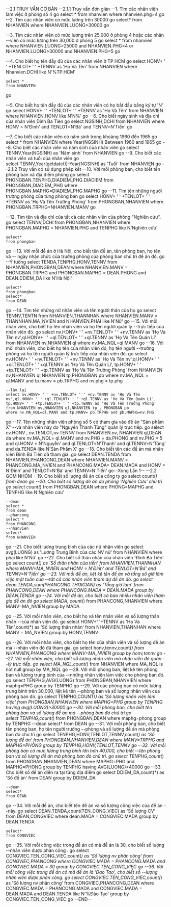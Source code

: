 --2.1 TRUY VẤN CƠ BẢN
--2.1.1 Truy vấn đơn giản
--1. Tìm các nhân viên làm việc ở phòng số 4
go
	select *
	from nhanvien
	where nhanvien.phg=4
go
--2. Tìm các nhân viên có mức lương trên 30000
go
	select*
	from NHANVIEN
	where NHANVIEN.LUONG>30000
go

--3. Tìm các nhân viên có mức lương trên 25,000 ở phòng 4 hoặc các nhân
--viên có mức lương trên 30,000 ở phòng 5
go
	select *
	from nhanvien
	where NHANVIEN.LUONG>25000 and NHANVIEN.PHG=4 or NHANVIEN.LUONG>30000 and NHANVIEN.PHG=5
go

--4. Cho biết họ tên đầy đủ của các nhân viên ở TP HCM
go
	select HONV+ ' ' +TENLOT+ ' ' +TENNV as 'Họ Và Tên'
	from NHANVIEN 
	where Nhanvien.DCHI like N'%TP.HCM'

	select *
	from NHANVIEN
go


--5. Cho biết họ tên đầy đủ của các nhân viên có họ bắt đầu bằng ký tự 'N'
go
	select HONV+ ' ' +TENLOT+ ' ' +TENNV as 'Họ Và Tên'
	from NHANVIEN
	where NHANVIEN.HONV like N'N%'
go
--6. Cho biết ngày sinh và địa chỉ của nhân viên Dinh Ba Tien
go
	select NGSINH,DCHI
	from NHANVIEN
	where HONV = N'Đinh' and TENLOT=N'Bá' and TENNV=N'Tiến'
go

--7. Cho biết các nhân viên có năm sinh trong khoảng 1960 đến 1965
go
	select *
	from NHANVIEN
	where Year(NGSINH) Between 1960 and 1965
go
--8. Cho biết các nhân viên và năm sinh của nhân viên
go
	select TENNV,Year(NGSINH) as 'Năm sinh'
	from NHANVIEN
go
--9. Cho biết các nhân viên và tuổi của nhân viên
go	
	select TENNV,Year(getdate())-Year(NGSINH) as 'Tuổi'
	from NHANVIEN
go
--2.1.2 Truy vấn có sử dụng phép kết
--10. Với mỗi phòng ban, cho biết tên phòng ban và địa điểm phòng
go
	select PHONGBAN.TENPHG,DIADIEM_PHG.DIADIEM
	from PHONGBAN,DIADIEM_PHG
	where PHONGBAN.MAPHG=DIADIEM_PHG.MAPHG
go
--11. Tìm tên những người trưởng phòng của từng phòng ban
go
	select HONV+ ' ' +TENLOT+ ' ' +TENNV as 'Họ Và Tên Trưởng Phòng'
	from PHONGBAN,NHANVIEN
	where PHONGBAN.TRPHG=NHANVIEN.MANV
go

--12. Tìm tên và địa chỉ của tất cả các nhân viên của phòng "Nghiên cứu".
go
	select TENNV,DCHI
	from PHONGBAN,NHANVIEN
	where PHONGBAN.MAPHG = NHANVIEN.PHG and TENPHG like N'Nghiên cứu'

	select*
	from phongban
	
go
--13. Với mỗi đề án ở Hà Nội, cho biết tên đề án, tên phòng ban, họ tên và
-- ngày nhận chức của trưởng phòng của phòng ban chủ trì đề án đó.
go
	--Ý tưởng 
	select TENDA,TENPHG,HONV,TENNV
	from NHANVIEN,PHONGBAN,DEAN
	where NHANVIEN.MANV = PHONGBAN.TRPHG and PHONGBAN.MAPHG = DEAN.PHONG and DEAN.DDIEM_DA like N'Hà Nội'

	select*
	from phongban
	select*
	from DEAN
go
--14. Tìm tên những nữ nhân viên và tên người thân của họ
go
	select TENNV,TENTN
	from NHANVIEN,THANNHAN
	where NHANVIEN.MANV = THANNHAN.MA_NVIEN and NHANVIEN.PHAI like N'Nữ'
go
--15. Với mỗi nhân viên, cho biết họ tên nhân viên và họ tên người quản lý
--trực tiếp của nhân viên đó.
go
	select nv.HONV+ ' ' +nv.TENLOT+ ' ' +nv.TENNV as 'Họ Và Tên nv',ql.HONV+ ' ' +ql.TENLOT+ ' ' +ql.TENNV as 'Họ Và Tên Quản Lí'
	from NHANVIEN nv,NHANVIEN ql
	where nv.MA_NQL=ql.MANV
go
--16. Với mỗi nhân viên, cho biết họ tên của nhân viên đó, họ tên người
--trưởng phòng và họ tên người quản lý trực tiếp của nhân viên đó.
go
	select nv.HONV+ ' ' +nv.TENLOT+ ' ' +nv.TENNV as 'Họ Và Tên nv',ql.HONV+ ' ' +ql.TENLOT+ ' ' +ql.TENNV as 'Họ Và Tên Quản Lí',
	tp.HONV+ ' ' +tp.TENLOT+ ' ' +tp.TENNV as 'Họ Và Tên Trưởng Phòng'
	from NHANVIEN nv,NHANVIEN ql,NHANVIEN tp,PHONGBAN pb
	where nv.MA_NQL = ql.MANV and tp.manv = pb.TRPHG and nv.phg = tp.phg
	






	--làm lại
	select nv.HONV+ ' ' +nv.TENLOT+ ' ' +nv.TENNV as 'Họ Và Tên nv',ql.HONV+ ' ' +ql.TENLOT+ ' ' +ql.TENNV as 'Họ Và Tên Quản Lí',
	tp.HONV+ ' ' +tp.TENLOT+ ' ' +tp.TENNV as 'Họ Và Tên Trưởng Phòng'
	from NHANVIEN nv,NHANVIEN ql,NHANVIEN tp , PHONGBAN pb
	where nv.MA_NQL=ql.MANV and tp.MANV= pb.TRPHG and pb.MAPHG=nv.PHG








go
--17. Tên những nhân viên phòng số 5 có tham gia vào đề án "Sản phẩm X"
--và nhân viên này do "Nguyễn Thanh Tùng" quản lý trực tiếp.
go
	select nv.HONV , nv.TENLOT,nv.TENNV
	from NHANVIEN nv, NHANVIEN ql,DEAN da
	where nv.MA_NQL= ql.MANV and nv.PHG = da.PHONG and nv.PHG = 5 and ql.HONV = N'Nguyễn' and ql.TENLOT=N'Thanh' and ql.TENNV=N'Tùng' and
	da.TENDA like N'Sản Phẩm X'
go
--18. Cho biết tên các đề án mà nhân viên Đinh Bá Tiến đã tham gia.
go
	select DEAN.TENDA
	from NHANVIEN,PHANCONG,DEAN
	where NHANVIEN.MANV = PHANCONG.MA_NVIEN and PHANCONG.MADA= DEAN.MADA and HONV = N'Đinh' and TENLOT=N'Bá' and TENNV=N'Tiến'
go--Xong Lần 1--
--2.2 GOM NHÓM
--19. Cho biết số lượng đề án của công ty
go
	select count(*)
	from dean
go
--20. Cho biết số lượng đề án do phòng 'Nghiên Cứu' chủ trì
go
	select count(*)
	from PHONGBAN,DEAN
	where PHONG=MAPHG and TENPHG like N'Nghiên cứu'

	--dean
	select *
	from dean
	--phancong
	select *
	from PHANCONG
	--nhanvien
	select*
	from NHANVIEN

go
--21. Cho biết lương trung bình của các nữ nhân viên
go
	select avg(LUONG) as 'Lương Trung Bình của các NV nữ'
	from NHANVIEN
	where phai like N'Nữ'
go
--22. Cho biết số thân nhân của nhân viên 'Đinh Bá Tiến'
go
	select count(*) as 'Số thân nhân của tiến'
	from NHANVIEN,THANNHAN
	where MANV=MA_NVIEN and HONV = N'Đinh' and TENLOT=N'Bá' and TENNV=N'Tiến'
go
--23. Với mỗi đề án, liệt kê tên đề án và tổng số giờ làm việc một tuần của
--tất cả các nhân viên tham dự đề án đó.
go
	select dean.TENDA,sum(PHANCONG.THOIGIAN) as 'Tổng giờ làm'
	from PHANCONG,DEAN
	where PHANCONG.MADA = DEAN.MADA
	group by DEAN.TENDA
go
--24. Với mỗi đề án, cho biết có bao nhiêu nhân viên tham gia đề án đó
go
	select MADA, count(*)
	from PHANCONG,NHANVIEN
	where MANV=MA_NVIEN
	group by MADA

go
--25. Với mỗi nhân viên, cho biết họ và tên nhân viên và số lượng thân nhân
--của nhân viên đó.
go
	select HONV+' '+TENNV as 'Họ Và Tên',count(*) as 'Số lượng thân nhân'
	from NHANVIEN,THANNHAN
	where MANV = MA_NVIEN
	group by HONV,TENNV

go
--26. Với mỗi nhân viên, cho biết họ tên của nhân viên và số lượng đề án mà
--nhân viên đó đã tham gia.
go
	select honv,tennv,count(*)
	from NHANVIEN,PHANCONG
	where MANV=MA_NVIEN
	group by honv,tennv
go
--27. Với mỗi nhân viên, cho biết số lượng nhân viên mà nhân viên đó quản
--lý trực tiếp.
go
	select MA_NQL,count(*)
	from NHANVIEN
	where MA_NQL is not null
	group by MA_NQL
go
--28. Với mỗi phòng ban, liệt kê tên phòng ban và lương trung bình của
--những nhân viên làm việc cho phòng ban đó.
go
	select TENPHG,AVG(LUONG)
	from PHONGBAN,NHANVIEN
	where maphg=PHG
	group by TENPHG
go
--29. Với các phòng ban có mức lương trung bình trên 30,000, liệt kê tên
--phòng ban và số lượng nhân viên của phòng ban đó.
go
	select TENPHG,COUNT(*) as 'Số lượng nhân viên làm việc'
	from PHONGBAN,NHANVIEN
	where MAPHG=PHG
	group by TENPHG
	having avg(LUONG)>30000
go
--30. Với mỗi phòng ban, cho biết tên phòng ban và số lượng đề án mà
--phòng ban đó chủ trì
go	
	select TENPHG,count(*)
	from PHONGBAN,DEAN
	where maphg=phong
	group by TENPHG
	--dean
	select*
	from DEAN
go
--31. Với mỗi phòng ban, cho biết tên phòng ban, họ tên người trưởng
--phòng và số lượng đề án mà phòng ban đó chủ trì
go
	select TENPHG,HONV,TENLOT,TENNV,count(*) as 'Số lượng đề án'
	from PHONGBAN,NHANVIEN,DEAN
	where MANV=TRPHG and MAPHG=PHONG
	group by TENPHG,HONV,TENLOT,TENNV
go
--32. Với mỗi phòng ban có mức lương trung bình lớn hơn 40,000, cho biết
--tên phòng ban và số lượng đề án mà phòng ban đó chủ trì.
go
	select TENPHG,count(*)
	from PHONGBAN,NHANVIEN,DEAN
	where MAPHG=PHG and MAPHG=PHONG
	group by TENPHG
	having AVG(LUONG)>40000
go
--33. Cho biết số đề án diễn ra tại từng địa điểm
go
	select DDIEM_DA,count(*) as 'Số đề án'
	from DEAN
	group by DDIEM_DA

	--dean
	select*
	from DEAN
go
--34. Với mỗi đề án, cho biết tên đề án và số lượng công việc của đề án
--này.
go
	select DEAN.TENDA,count(TEN_CONG_VIEC) as 'Số lượng CV'
	from DEAN,CONGVIEC
	where dean.MADA = CONGVIEC.MADA
	group by DEAN.TENDA

	select*
	from CONGVIEC
go
--35. Với mỗi công việc trong đề án có mã đề án là 30, cho biết số lượng
--nhân viên được phân công .
go
	select CONGVIEC.TEN_CONG_VIEC,count(*) as 'Số lượng nv phân công'
	from CONGVIEC,PHANCONG
	where CONGVIEC.MADA = PHANCONG.MADA and CONGVIEC.MADA = 30
	group by CONGVIEC.TEN_CONG_VIEC
go
--36. Với mỗi công việc trong đề án có mã đề án là 'Dao Tao', cho biết số
--lượng nhân viên được phân công.
go
	select CONGVIEC.TEN_CONG_VIEC,count(*) as 'Số lượng nv phân công'
	from CONGVIEC,PHANCONG,DEAN
	where CONGVIEC.MADA = PHANCONG.MADA and CONGVIEC.MADA = DEAN.MADA and DEAN.TENDA like N'%Đào Tạo'
	group by CONGVIEC.TEN_CONG_VIEC
go
--END--

